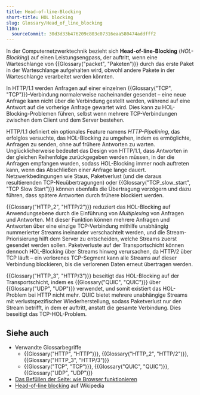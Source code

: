 ```yaml
---
title: Head-of-line-Blocking
short-title: HOL blocking
slug: Glossary/Head_of_line_blocking
l10n:
  sourceCommit: 30d3d33b476209c803c07316eaa580474addfff2
---
```


In der Computernetzwerktechnik bezieht sich **Head-of-line-Blocking** (_HOL-Blocking_) auf einen Leistungsengpass, der auftritt, wenn eine Warteschlange von {{Glossary("packet", "Paketen")}} durch das erste Paket in der Warteschlange aufgehalten wird, obwohl andere Pakete in der Warteschlange verarbeitet werden könnten.

In HTTP/1.1 werden Anfragen auf einer einzelnen {{Glossary("TCP", "TCP")}}-Verbindung normalerweise nacheinander gesendet – eine neue Anfrage kann nicht über die Verbindung gestellt werden, während auf eine Antwort auf die vorherige Anfrage gewartet wird.
Dies kann zu HOL-Blocking-Problemen führen, selbst wenn mehrere TCP-Verbindungen zwischen dem Client und dem Server bestehen.

HTTP/1.1 definiert ein optionales Feature namens _HTTP-Pipelining_, das erfolglos versuchte, das HOL-Blocking zu umgehen, indem es ermöglichte, Anfragen zu senden, ohne auf frühere Antworten zu warten.
Unglücklicherweise bedeutet das Design von HTTP/1.1, dass Antworten in der gleichen Reihenfolge zurückgegeben werden müssen, in der die Anfragen empfangen wurden, sodass HOL-Blocking immer noch auftreten kann, wenn das Abschließen einer Anfrage lange dauert.
Netzwerkbedingungen wie Staus, Paketverlust (und die daraus resultierenden TCP-Neuübertragungen) oder {{Glossary("TCP_slow_start", "TCP Slow Start")}} können ebenfalls die Übertragung verzögern und dazu führen, dass spätere Antworten durch frühere blockiert werden.

{{Glossary("HTTP_2", "HTTP/2")}} reduziert das HOL-Blocking auf Anwendungsebene durch die Einführung von _Multiplexing_ von Anfragen und Antworten.
Mit dieser Funktion können mehrere Anfragen und Antworten über eine einzige TCP-Verbindung mithilfe unabhängig nummerierter Streams ineinander verschachtelt werden, und die Stream-Priorisierung hilft dem Server zu entscheiden, welche Streams zuerst gesendet werden sollen.
Paketverluste auf der Transportschicht können dennoch HOL-Blocking über Streams hinweg verursachen, da HTTP/2 über TCP läuft – ein verlorenes TCP-Segment kann alle Streams auf dieser Verbindung blockieren, bis die verlorenen Daten erneut übertragen werden.

{{Glossary("HTTP_3", "HTTP/3")}} beseitigt das HOL-Blocking auf der Transportschicht, indem es {{Glossary("QUIC", "QUIC")}} über {{Glossary("UDP", "UDP")}} verwendet, und somit existiert das HOL-Problem bei HTTP nicht mehr.
QUIC bietet mehrere unabhängige Streams mit verlustspezifischer Wiederherstellung, sodass Paketverlust nur den Stream betrifft, in dem er auftritt, anstatt die gesamte Verbindung. Dies beseitigt das TCP-HOL-Problem.

## Siehe auch

- Verwandte Glossarbegriffe
  - {{Glossary("HTTP", "HTTP")}}, {{Glossary("HTTP_2", "HTTP/2")}}, {{Glossary("HTTP_3", "HTTP/3")}}
  - {{Glossary("TCP", "TCP")}}, {{Glossary("QUIC", "QUIC")}}, {{Glossary("UDP", "UDP")}}
- [Das Befüllen der Seite: wie Browser funktionieren](/de/docs/Web/Performance/Guides/How_browsers_work)
- [Head-of-line blocking](https://en.wikipedia.org/wiki/Head-of-line_blocking) auf Wikipedia
